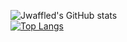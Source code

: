 ![Jwaffled's GitHub stats](https://github-readme-stats.vercel.app/api?username=jwaffled&show_icons=true&theme=radical&card_width=500)  
[![Top Langs](https://github-readme-stats.vercel.app/api/top-langs/?username=jwaffled&theme=radical&card_width=500)](https://github.com/Jwaffled/Jwaffled)


<!--
**Jwaffled/Jwaffled** is a ✨ _special_ ✨ repository because its `README.md` (this file) appears on your GitHub profile.

Here are some ideas to get you started:

- 🔭 I’m currently working on ...
- 🌱 I’m currently learning ...
- 👯 I’m looking to collaborate on ...
- 🤔 I’m looking for help with ...
- 💬 Ask me about ...
- 📫 How to reach me: ...
- 😄 Pronouns: ...
- ⚡ Fun fact: ...
-->
